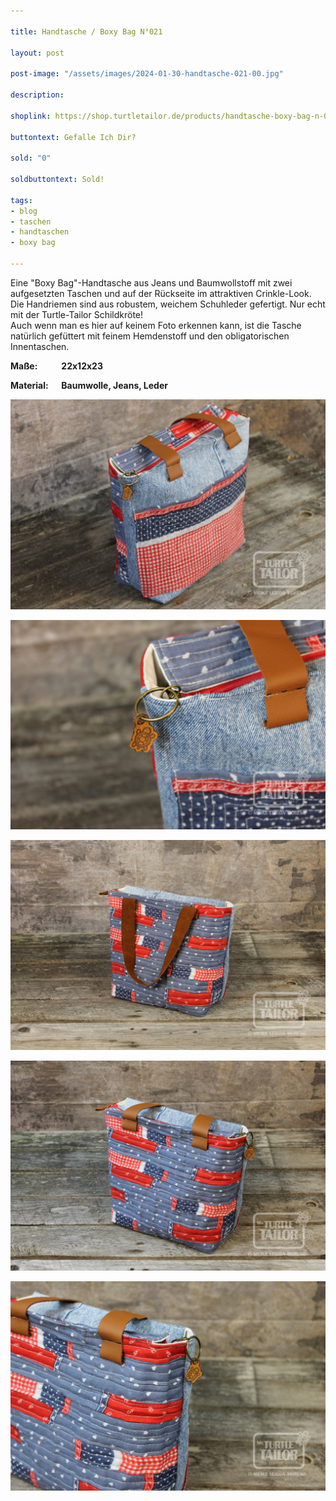 ```yaml
---

title: Handtasche / Boxy Bag N°021

layout: post

post-image: "/assets/images/2024-01-30-handtasche-021-00.jpg"

description:

shoplink: https://shop.turtletailor.de/products/handtasche-boxy-bag-n-021

buttontext: Gefalle Ich Dir?

sold: "0"

soldbuttontext: Sold!

tags:
- blog
- taschen
- handtaschen
- boxy bag

---
```


Eine "Boxy Bag"-Handtasche aus Jeans und Baumwollstoff mit zwei aufgesetzten Taschen und auf der Rückseite im attraktiven Crinkle-Look.  
Die Handriemen sind aus robustem, weichem Schuhleder gefertigt.
Nur echt mit der Turtle-Tailor Schildkröte!  
Auch wenn man es hier auf keinem Foto erkennen kann, ist die Tasche natürlich gefüttert mit feinem Hemdenstoff und den obligatorischen Innentaschen. 

**Maße: &emsp; &emsp; 22x12x23**

**Material: &emsp; Baumwolle, Jeans, Leder**

![Handtasche_01](/assets/images/2024-01-30-handtasche-021-01.jpg)<br>

![Handtasche_02](/assets/images/2024-01-30-handtasche-021-02.jpg)<br>

![Handtasche_03](/assets/images/2024-01-30-handtasche-021-03.jpg)<br>

![Handtasche_04](/assets/images/2024-01-30-handtasche-021-04.jpg)<br>

![Handtasche_05](/assets/images/2024-01-30-handtasche-021-05.jpg)
